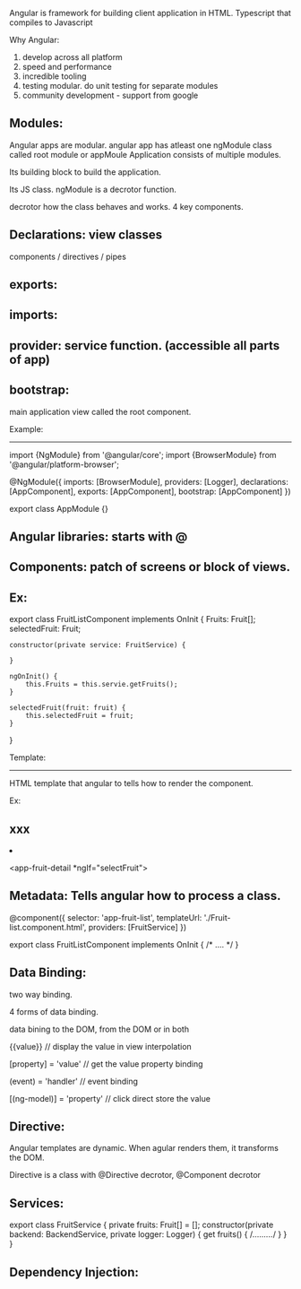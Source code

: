 Angular is framework for building client application in HTML.
Typescript that compiles to Javascript

Why Angular:

1. develop across all platform
2. speed and performance
3. incredible tooling
5. testing modular. do unit testing for separate modules
6. community development - support from google

Modules:
------------

Angular apps are modular. angular app has atleast one ngModule class called root module or appMoule
Application consists of multiple modules.

Its building block to build the application.

Its JS class. ngModule is a decrotor function.

decrotor how the class behaves and works. 4 key components.

Declarations: view classes
----------------

components / directives / pipes

exports:
----------

imports:
------------

provider: service function. (accessible all parts of app)
-----------

bootstrap:
------------

main application view called the root component.


Example:

-------------

import {NgModule} from '@angular/core';
import {BrowserModule} from '@angular/platform-browser';

@NgModule({
    imports: [BrowserModule],
    providers: [Logger],
    declarations: [AppComponent],
    exports: [AppComponent],
    bootstrap: [AppComponent]
})

export class AppModule {}

Angular libraries: starts with @
--------------------

Components: patch  of screens or block of views. 
------------

Ex:
------

export class FruitListComponent implements OnInit {
    Fruits: Fruit[];
    selectedFruit: Fruit;

    constructor(private service: FruitService) {

    }

    ngOnInit() {
        this.Fruits = this.servie.getFruits();
    }

    selectedFruit(fruit: fruit) {
        this.selectedFruit = fruit;
    }    
}

Template:
__________

HTML template that angular to tells how to render the component. 

Ex:

<h2>xxx</h2>
<li *ngFor="let fruit of fruits" (click)="selectFruit(fruit)"></li>

<app-fruit-detail *ngIf="selectFruit"></app-fruit-detail>

Metadata:  Tells angular how to process a class.
------------ 

@component({
    selector: 'app-fruit-list',
    templateUrl: './Fruit-list.component.html',
    providers: [FruitService]
})

export class FruitListComponent implements OnInit {
    /* .... */
}

Data Binding:
---------------

two way binding. 

4 forms of data binding. 

data bining to the DOM, from the DOM or in both 

{{value}} // display the value in view interpolation

[property] = 'value' // get the value property binding

(event) = 'handler'  // event binding 

[(ng-model)] = 'property' // click direct store the value 

Directive:
-------------
Angular templates are dynamic. When agular renders them, it transforms the DOM.

Directive is a class with @Directive decrotor, @Component decrotor

Services:
--------------

export class FruitService {
    private fruits: Fruit[] =  [];
    constructor(private backend: BackendService,
        private logger: Logger) {
            get fruits() {
                /*.........*/
            }
    }
}

Dependency Injection:
-----------------------



